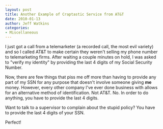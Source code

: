```yaml
---
layout: post
title: Another Example of Craptastic Service from AT&T
date: 2010-01-13
author: Jeff Watkins
categories:
- Miscellaneous
---
```


I just got a call from a telemarketer (a recorded call, the most evil variety) and so I called AT&T to make certain they weren't selling my phone number to telemarketing firms. After waiting a couple minutes on hold, I was asked to "verify my identity" by providing the last 4 digits of my Social Security Number.

Now, there are few things that piss me off more than having to provide any part of my SSN for any purpose that doesn't involve someone giving **me** money. However, every other company I've ever done business with allows for an alternative method of identification. Not AT&T. No. In order to do anything, you have to provide the last 4 digits.

Want to talk to a supervisor to complain about the stupid policy? You have to provide the last 4 digits of your SSN.

Perfect!